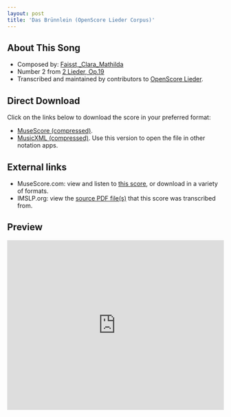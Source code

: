 ```yaml
---
layout: post
title: 'Das Brünnlein (OpenScore Lieder Corpus)'
---
```


## About This Song

- Composed by: [Faisst,_Clara_Mathilda](https://fourscoreandmore.org/openscore/lieder/Faisst,_Clara_Mathilda)
- Number 2 from [2 Lieder, Op.19](https://fourscoreandmore.org/openscore/lieder/Faisst,_Clara_Mathilda/2_Lieder,_Op.19)
- Transcribed and maintained by contributors to [OpenScore Lieder].

[OpenScore Lieder]: https://musescore.com/openscore-lieder-corpus

## Direct Download

Click on the links below to download the score in your preferred format:
- [MuseScore (compressed)](https://github.com/openscore/lieder/blob/main/scores/Faisst,_Clara_Mathilda/2_Lieder,_Op.19/2_Das_Brünnlein/lc6575466.mscz?raw=true).
- [MusicXML (compressed)](https://github.com/openscore/lieder/blob/main/scores/Faisst,_Clara_Mathilda/2_Lieder,_Op.19/2_Das_Brünnlein/lc6575466.mxl?raw=true). Use this version to open the file in other notation apps.

## External links

- MuseScore.com: view and listen to [this score][MuseScore], or download in a variety of formats.
- IMSLP.org: view the [source PDF file(s)][IMSLP] that this score was transcribed from.

[MuseScore]: https://musescore.com/score/6575466
[IMSLP]: https://imslp.org/wiki/Special:ReverseLookup/622489

## Preview

<iframe width="100%" height="394" src="https://musescore.com/openscore-lieder-corpus/scores/6575466/embed" frameborder="0" allowfullscreen allow="autoplay; fullscreen"></iframe>
